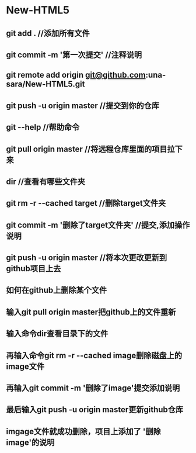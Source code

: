 # New-HTML5
## git add . //添加所有文件
## git commit -m '第一次提交' //注释说明
## git remote add origin git@github.com:una-sara/New-HTML5.git
## git push -u origin master //提交到你的仓库
## git --help //帮助命令
## git pull origin master //将远程仓库里面的项目拉下来
## dir //查看有哪些文件夹
## git rm -r --cached target //删除target文件夹
## git commit -m '删除了target文件夹' //提交,添加操作说明
## git push -u origin master //将本次更改更新到github项目上去
## 如何在github上删除某个文件
## 输入git pull origin master把github上的文件重新
## 输入命令dir查看目录下的文件
## 再输入命令git rm -r --cached image删除磁盘上的image文件
## 再输入git commit -m '删除了image'提交添加说明
## 最后输入git push -u origin master更新github仓库
## imgage文件就成功删除，项目上添加了 '删除image'的说明
